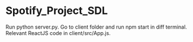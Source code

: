 # Spotify_Project_SDL
Run python server.py.
Go to client folder and run npm start in diff terminal.
Relevant ReactJS code in client/src/App.js.
